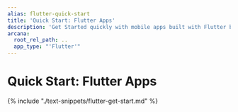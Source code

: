 ```yaml
---
alias: flutter-quick-start
title: 'Quick Start: Flutter Apps'
description: 'Get Started quickly with mobile apps built with Flutter by following these step-by-step instructions. Register the app, obtain a ClientID and then integrate the app with the Arcana Auth SDK.'
arcana:
  root_rel_path: ..
  app_type: "'Flutter'"
---
```


# Quick Start: Flutter Apps

{% include "./text-snippets/flutter-get-start.md" %}
